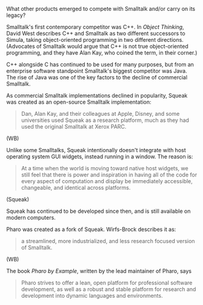 What other products emerged to compete with Smalltalk and/or carry on its legacy?

Smalltalk's first contemporary competitor was C++. In *Object Thinking*, David West describes C++ and Smalltalk as two different successors to Simula, taking object-oriented programming in two different directions. (Advocates of Smalltalk would argue that C++ is not true object-oriented programming, and they have Alan Kay, who coined the term, in their corner.)

C++ alongside C has continued to be used for many purposes, but from an enterprise software standpoint Smalltalk's biggest competitor was Java. The rise of Java was one of the key factors to the decline of commercial Smalltalk.

As commercial Smalltalk implementations declined in popularity, Squeak was created as an open-source Smalltalk implementation:

> Dan, Alan Kay, and their colleagues at Apple, Disney, and some universities used Squeak as a research platform, much as they had used the original Smalltalk at Xerox PARC.

(WB)

Unlike some Smalltalks, Squeak intentionally doesn't integrate with host operating system GUI widgets, instead running in a window. The reason is:

> At a time when the world is moving toward native host widgets, we still feel that there is power and inspiration in having all of the code for every aspect of computation and display be immediately accessible, changeable, and identical across platforms.

(Squeak)

Squeak has continued to be developed since then, and is still available on modern computers.

Pharo was created as a fork of Squeak. Wirfs-Brock describes it as:

> a streamlined, more industrialized, and less research focused version of Smalltalk.

(WB)

The book *Pharo by Example*, written by the lead maintainer of Pharo, says

> Pharo strives to offer a lean, open platform for professional software development, as well as a robust and stable platform for research and development into dynamic languages and environments.
